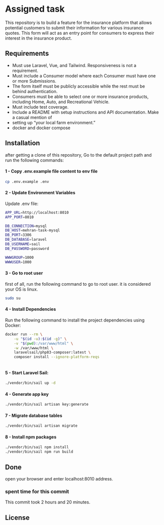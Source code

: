 # Assigned task

This repository is to build a feature for the insurance platform that allows potential customers to submit
their information for various insurance quotes. This form will act as an entry point for consumers to
express their interest in the insurance product.

## Requirements
* Must use Laravel, Vue, and Tailwind. Responsiveness is not a requirement.
* Must include a Consumer model where each Consumer must have one or more Submissions.
* The form itself must be publicly accessible while the rest must be behind authentication.
* Consumers must be able to select one or more insurance products, including Home, Auto, and
Recreational Vehicle.
* Must include test coverage.
* Include a README with setup instructions and API documentation. Make a casual mention of
* setting up “your local farm environment.”
* docker and docker compose

## Installation

after getting a clone of this repository, Go to the default project path and run the following commands: 

#### 1 - Copy .env.example file content to env file

```bash
cp .env.example .env
```


#### 2 - Update Environment Variables
Update .env file:

```bash
APP_URL=http://localhost:8010
APP_PORT=8010

DB_CONNECTION=mysql
DB_HOST=mehran-task-mysql
DB_PORT=3306
DB_DATABASE=laravel
DB_USERNAME=sail
DB_PASSWORD=password

WWWGROUP=1000
WWWUSER=1000

```

#### 3 - Go to root user
first of all, run the following command to go to root user. it is considered your OS is linux. 

```bash
sudo su
```

#### 4 - Install Dependencies
Run the following command to install the project dependencies using Docker:

```bash
docker run --rm \
    -u "$(id -u):$(id -g)" \
    -v "$(pwd):/var/www/html" \
    -w /var/www/html \
    laravelsail/php83-composer:latest \
    composer install --ignore-platform-reqs
    
```




#### 5 - Start Laravel Sail:

```bash
./vendor/bin/sail up -d
```

#### 4 - Generate app key

```bash
./vendor/bin/sail artisan key:generate
```


#### 7 - Migrate database tables

```bash
./vendor/bin/sail artisan migrate
```

#### 8 - Install npm packages

```bash
./vendor/bin/sail npm install
./vendor/bin/sail npm run build

```

## Done

open your browser and enter localhost:8010 address.


###  spent time for this commit 
This commit took 2 hours and 20 minutes.                                                    

## License



